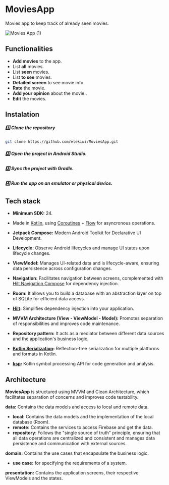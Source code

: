 # MoviesApp
Movies app to keep track of already seen movies.

![Movies App (1)](https://github.com/user-attachments/assets/b11c1cc6-5834-468c-8cf3-e37da47d96c5)

## Functionalities

- **Add movies** to the app.
- List **all** movies.
- List **seen** movies. 
- List **to see** movies.
- **Detailed screen** to see movie info.
- **Rate** the movie.
- **Add your opinion** about the movie..
- **Edit** the movies.

## Instalation

##### 1️⃣ Clone the repository
```bash
git clone https://github.com/elekiwi/MoviesApp.git
```
##### 2️⃣ Open the project in Android Studio.

##### 3️⃣ Sync the project with Gradle.
##### 4️⃣ Run the app on an emulator or physical device.

## Tech stack

- **Minimum SDK:** 24.  
- Made in [Kotlin](https://kotlinlang.org/), using [Coroutines](https://github.com/Kotlin/kotlinx.coroutines) + [Flow](https://kotlin.github.io/kotlinx.coroutines/kotlinx-coroutines-core/kotlinx.coroutines.flow/) for asyncronous operations.  

- **Jetpack Compose:** Modern Android Toolkit for Declarative UI Development.  
- **Lifecycle:** Observe Android lifecycles and manage UI states upon lifecycle changes.  
- **ViewModel:** Manages UI-related data and is lifecycle-aware, ensuring data persistence across configuration changes. 
- **Navigation:** Facilitates navigation between screens, complemented with [Hilt Navigation Compose](https://developer.android.com/jetpack/compose/libraries#hilt) for dependency injection.  
- **Room:** It allows you to build a database with an abstraction layer on top of SQLite for efficient data access.  
- **[Hilt](https://dagger.dev/hilt/):** Simplifies dependency injection into your application.
- **MVVM Architecture (View - ViewModel - Model):** Promotes separation of responsibilities and improves code maintenance.
- **Repository pattern:** It acts as a mediator between different data sources and the application's business logic.  
- **[Kotlin Serialization](https://github.com/Kotlin/kotlinx.serialization):** Reflection-free serialization for multiple platforms and formats in Kotlin.
- **[ksp](https://github.com/google/ksp):** Kotlin symbol processing API for code generation and analysis.

## Architecture
**MoviesApp** is structured using MVVM and Clean Architecture, which facilitates separation of concerns and improves code testability.

**data:** Contains the data models and access to local and remote data.

  * **local:** Contains the data models and the implementation of the local database (Room).
  * **remote:** Contains the services to access Firebase and get the data.
  * **repository**: Follows the "single source of truth" principle, ensuring that all data operations are centralized and consistent and manages data persistence and communication with external sources.
    
**domain:** Contains the use cases that encapsulate the business logic.

  * **use case:** for specifying the requirements of a system.

**presentation:** Contains the application screens, their respective ViewModels and the states.
